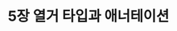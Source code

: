 ---
title: 5장 열거 타입과 애너테이션
summary: Chapter 5：Enums and Annotations
description: Chapter 5：Enums and Annotations
---